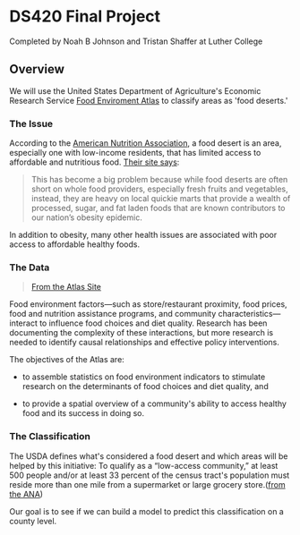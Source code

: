 # DS420 Final Project
Completed by Noah B Johnson and Tristan Shaffer at Luther College

## Overview
We will use the United States Department of Agriculture's Economic Research Service [Food Enviroment Atlas](https://www.ers.usda.gov/data-products/food-environment-atlas/data-access-and-documentation-downloads/) to classify areas as 'food deserts.'

### The Issue
According to the [American Nutrition Association](http://americannutritionassociation.org/), a food desert is an area, especially one with low-income residents, that has limited access to affordable and nutritious food. [Their site says](http://americannutritionassociation.org/newsletter/usda-defines-food-deserts):
> This has become a big problem because while food deserts are often short on whole food providers, especially fresh fruits and vegetables, instead, they are heavy on local quickie marts that provide a wealth of processed, sugar, and fat laden foods that are known contributors to our nation’s obesity epidemic.

In addition to obesity, many other health issues are associated with poor access to affordable healthy foods.

### The Data
> [From the Atlas Site](https://www.ers.usda.gov/data-products/food-environment-atlas/about-the-atlas/)

Food environment factors—such as store/restaurant proximity, food prices, food and nutrition assistance programs, and community characteristics—interact to influence food choices and diet quality. Research has been documenting the complexity of these interactions, but more research is needed to identify causal relationships and effective policy interventions.

The objectives of the Atlas are:

  - to assemble statistics on food environment indicators to stimulate research on the determinants of food choices and diet quality, and
  
  - to provide a spatial overview of a community's ability to access healthy food and its success in doing so.


### The Classification
The USDA defines what's considered a food desert and which areas will be helped by this initiative:  To qualify as a “low-access community,” at least 500 people and/or at least 33 percent of the census tract's population must reside more than one mile from a supermarket or large grocery store.([from the ANA](http://americannutritionassociation.org/newsletter/usda-defines-food-deserts))

Our goal is to see if we can build a model to predict this classification on a county level.
